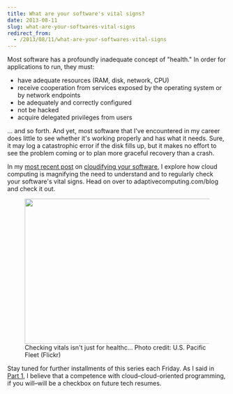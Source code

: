 ```yaml
---
title: What are your software's vital signs?
date: 2013-08-11
slug: what-are-your-softwares-vital-signs
redirect_from:
  - /2013/08/11/what-are-your-softwares-vital-signs
---
```


Most software has a profoundly inadequate concept of "health." In order for applications to run, they must:
<ul>
	<li>have adequate resources (RAM, disk, network, CPU)</li>
	<li>receive cooperation from services exposed by the operating system or by network endpoints</li>
	<li>be adequately and correctly configured</li>
	<li>not be hacked</li>
	<li>acquire delegated privileges from users</li>
</ul>
... and so forth. And yet, most software that I've encountered in my career does little to see whether it's working properly and has what it needs. Sure, it may log a catastrophic error if the disk fills up, but it makes no effort to see the problem coming or to plan more graceful recovery than a crash.

In my <a title="cloudify - check vital signs" href="http://www.adaptivecomputing.com/blog-cloud/how-to-cloudify-your-software-part-4-check-those-vital-signs/" target="_blank">most recent post</a> on <a title="cloudify software series" href="../../../category/cloudify" target="_blank">cloudifying your software</a>, I explore how cloud computing is magnifying the need to understand and to regularly check your software's vital signs. Head on over to adaptivecomputing.com/blog and check it out.

<figure><img alt="" src="http://farm8.staticflickr.com/7323/9009986079_3ecc0332bc.jpg" width="500" height="333" /><figcaption>Checking vitals isn't just for healthc... Photo credit: U.S. Pacific Fleet (Flickr)</figcaption></figure>

Stay tuned for further installments of this series each Friday. As I said in <a title="Programmers: learn how to “cloudify”" href="programmers-learn-how-to-cloudify.md" target="_blank">Part 1</a>, I believe that a competence with cloud–cloud-oriented programming, if you will–will be a checkbox on future tech resumes.
